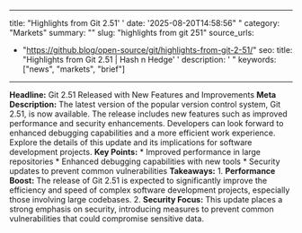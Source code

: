 ﻿---

title: "Highlights from Git 2.51''
date: '2025-08-20T14:58:56""
category: "Markets"
summary: ""
slug: "highlights from git 251"
source_urls:
  - "https://github.blog/open-source/git/highlights-from-git-2-51/"
seo:
  title: "Highlights from Git 2.51 | Hash n Hedge''
  description: '"
  keywords: ["news", "markets", "brief"]

---
**Headline:**  Git 2.51 Released with New Features and Improvements   **Meta Description:**  The latest version of the popular version control system, Git 2.51, is now available. The release includes new features such as improved performance and security enhancements. Developers can look forward to enhanced debugging capabilities and a more efficient work experience. Explore the details of this update and its implications for software development projects.  **Key Points:**  *   Improved performance in large repositories *   Enhanced debugging capabilities with new tools *   Security updates to prevent common vulnerabilities  **Takeaways:**  1.  **Performance Boost:** The release of Git 2.51 is expected to significantly improve the efficiency and speed of complex software development projects, especially those involving large codebases. 2.  **Security Focus:** This update places a strong emphasis on security, introducing measures to prevent common vulnerabilities that could compromise sensitive data. 
